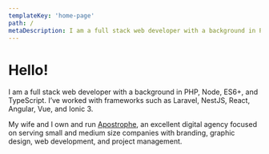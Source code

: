 ```yaml
---
templateKey: 'home-page'
path: /
metaDescription: I am a full stack web developer with a background in PHP, Node, ES6+, and TypeScript.
---
```

# Hello!

I am a full stack web developer with a background in PHP, Node, ES6+, and TypeScript. I’ve worked with frameworks 
such as Laravel, NestJS, React, Angular, Vue, and Ionic 3.

My wife and I own and run [Apostrophe](https://www.madebyapostrophe.com), an excellent digital agency focused on serving
small and medium size companies with branding, graphic design, web development, and project management.
